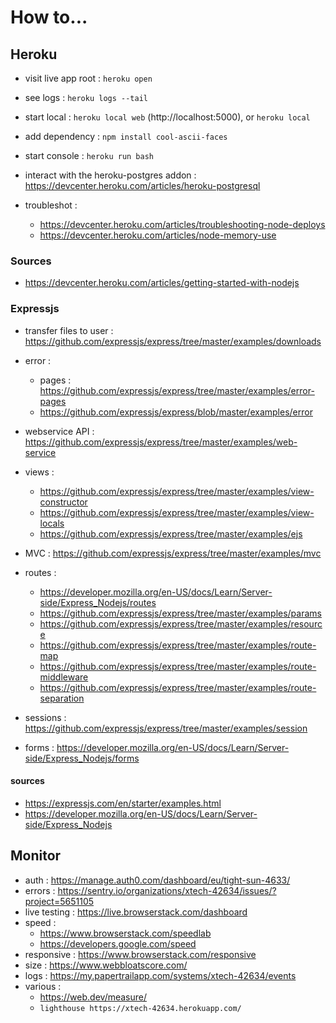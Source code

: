 # How to...

## Heroku

- visit live app root : `heroku open`

- see logs : `heroku logs --tail`

- start local : `heroku local web` (http://localhost:5000), or `heroku local`

- add dependency : `npm install cool-ascii-faces`

- start console : `heroku run bash`

- interact with the heroku-postgres addon : https://devcenter.heroku.com/articles/heroku-postgresql

- troubleshot :
    * https://devcenter.heroku.com/articles/troubleshooting-node-deploys
    * https://devcenter.heroku.com/articles/node-memory-use

### Sources

- https://devcenter.heroku.com/articles/getting-started-with-nodejs

### Expressjs

- transfer files to user : https://github.com/expressjs/express/tree/master/examples/downloads

- error :
    * pages : https://github.com/expressjs/express/tree/master/examples/error-pages
    * https://github.com/expressjs/express/blob/master/examples/error

- webservice API : https://github.com/expressjs/express/tree/master/examples/web-service

- views :
    * https://github.com/expressjs/express/tree/master/examples/view-constructor
    * https://github.com/expressjs/express/tree/master/examples/view-locals
    * https://github.com/expressjs/express/tree/master/examples/ejs
    
- MVC : https://github.com/expressjs/express/tree/master/examples/mvc

- routes :
    * https://developer.mozilla.org/en-US/docs/Learn/Server-side/Express_Nodejs/routes
    * https://github.com/expressjs/express/tree/master/examples/params
    * https://github.com/expressjs/express/tree/master/examples/resource
    * https://github.com/expressjs/express/tree/master/examples/route-map
    * https://github.com/expressjs/express/tree/master/examples/route-middleware
    * https://github.com/expressjs/express/tree/master/examples/route-separation
    
- sessions : https://github.com/expressjs/express/tree/master/examples/session

- forms : https://developer.mozilla.org/en-US/docs/Learn/Server-side/Express_Nodejs/forms
    
#### sources

- https://expressjs.com/en/starter/examples.html
- https://developer.mozilla.org/en-US/docs/Learn/Server-side/Express_Nodejs

## Monitor

- auth : https://manage.auth0.com/dashboard/eu/tight-sun-4633/
- errors : https://sentry.io/organizations/xtech-42634/issues/?project=5651105
- live testing : https://live.browserstack.com/dashboard
- speed :
  - https://www.browserstack.com/speedlab
  - https://developers.google.com/speed
- responsive : https://www.browserstack.com/responsive
- size : https://www.webbloatscore.com/
- logs : https://my.papertrailapp.com/systems/xtech-42634/events
- various :
  - https://web.dev/measure/
  - `lighthouse https://xtech-42634.herokuapp.com/`

